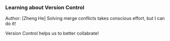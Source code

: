 ### Learning about Version Control
Author: [Zheng He]
Solving merge conflicts takes conscious effort, but I can do it!

Version Control helps us to better collabrate!